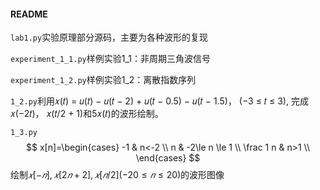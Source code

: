 #### README

`lab1.py`实验原理部分源码，主要为各种波形的复现

`experiment_1_1.py`样例实验1_1：非周期三角波信号

`experiment_1_2.py`样例实验1_2：离散指数序列

`1_2.py`利用𝑥(𝑡) = 𝑢(𝑡) − 𝑢(𝑡 − 2) + 𝑢(𝑡 − 0.5) − 𝑢(𝑡 − 1.5)， (−3 ≤ 𝑡 ≤ 3), 完成𝑥(−2𝑡)， 𝑥(𝑡/2 + 1)和5𝑥(𝑡)的波形绘制。

`1_3.py`
$$
x[n]=\begin{cases}  
-1 & n<-2 \\
n & -2\le n \le 1 \\
\frac 1 n & n>1 \\
\end{cases}
$$
绘制$𝑥[−𝑛], 𝑥[2𝑛 + 2], 𝑥[𝑛/2](−20 ≤ 𝑛 ≤ 20)$的波形图像
